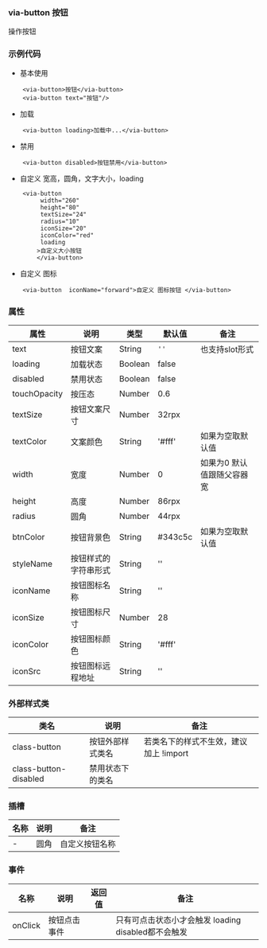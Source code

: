 ### via-button  按钮
  操作按钮


### 示例代码
* 基本使用
```
 	<via-button>按钮</via-button>
    <via-button text="按钮"/>
```
* 加载
```
	<via-button loading>加载中...</via-button>
```
* 禁用
```
	<via-button disabled>按钮禁用</via-button>
```
* 	自定义 宽高，圆角，文字大小，loading
```
	<via-button
		 width="260"
		 height="80"
		 textSize="24"
         radius="10"
		 iconSize="20"
		 iconColor="red"
         loading
		>自定义大小按钮
		</via-button>
```
* 	自定义 图标
```
	<via-button  iconName="forward">自定义 图标按钮 </via-button>
```


### 属性
| 属性 | 说明 | 类型 | 默认值 | 备注 |
| --- | --- | --- | --- | --- |
| text | 按钮文案 | String | `''` | 也支持slot形式 |
| loading | 加载状态 | Boolean | false | |
| disabled | 禁用状态 | Boolean | false | |
| touchOpacity | 按压态 | Number | 0.6 | |
| textSize | 按钮文案尺寸 | Number | 32rpx |  |
| textColor | 文案颜色 | String | '#fff' |  如果为空取默认值 |
| width | 宽度 | Number | 0 |  如果为0 默认值跟随父容器宽|
| height | 高度 | Number | 86rpx | |
| radius | 圆角 | Number | 44rpx |    |
| btnColor | 按钮背景色 | String | #343c5c | 如果为空取默认值 |
| styleName | 按钮样式的字符串形式 | String | '' | |
| iconName | 按钮图标名称 | String | '' | |
| iconSize | 按钮图标尺寸 | Number | 28 | |
| iconColor | 按钮图标颜色 | String | '#fff' | |
| iconSrc | 按钮图标远程地址 | String | '' | | |

### 外部样式类
| 类名 | 说明 | 备注 | 
| --- | --- | --- |
| class-button | 按钮外部样式类名 | 若类名下的样式不生效，建议加上 !import |
| class-button-disabled | 禁用状态下的类名 |  | |



### 插槽
| 名称 | 说明 | 备注 |
| --- | --- |--- |
| - | 圆角 | 自定义按钮名称 |


### 事件
| 名称 | 说明 | 返回值 | 备注 |
| --- | --- | --- | --- |
| onClick| 按钮点击事件 |  |  只有可点击状态小才会触发 loading disabled都不会触发  |




